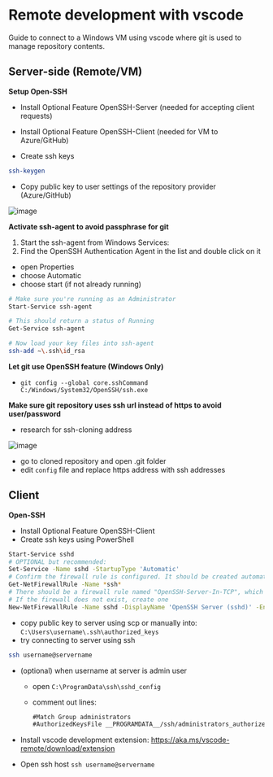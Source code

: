 # Remote development with vscode

Guide to connect to a Windows VM using vscode where git is used to manage repository contents.

## Server-side (Remote/VM)

**Setup Open-SSH**

- Install Optional Feature OpenSSH-Server (needed for accepting client requests)
- Install Optional Feature OpenSSH-Client (needed for VM to Azure/GitHub)

- Create ssh keys

```bash
ssh-keygen
```

- Copy public key to user settings of the repository provider (Azure/GitHub)

![image](https://user-images.githubusercontent.com/23473452/116811846-b2776c80-ab4b-11eb-9e2b-827cc6add8d3.png)


**Activate ssh-agent to avoid passphrase for git**

1. Start the ssh-agent from Windows Services:
2. Find the OpenSSH Authentication Agent in the list and double click on it
  - open Properties
  - choose Automatic
  - choose start (if not already running)

```bash
# Make sure you're running as an Administrator
Start-Service ssh-agent

# This should return a status of Running
Get-Service ssh-agent

# Now load your key files into ssh-agent
ssh-add ~\.ssh\id_rsa
```

**Let git use OpenSSH feature (Windows Only)**

- `git config --global core.sshCommand C:/Windows/System32/OpenSSH/ssh.exe`

**Make sure git repository uses ssh url instead of https to avoid user/password**

- research for ssh-cloning address

![image](https://user-images.githubusercontent.com/23473452/116811483-ece00a00-ab49-11eb-8a64-62dec81e15e3.png)

- go to cloned repository and open .git folder
- edit `config` file and replace https address with ssh addresses


## Client

**Open-SSH**

- Install Optional Feature OpenSSH-Client
- Create ssh keys using PowerShell

```bash
Start-Service sshd
# OPTIONAL but recommended:
Set-Service -Name sshd -StartupType 'Automatic'
# Confirm the firewall rule is configured. It should be created automatically by setup.
Get-NetFirewallRule -Name *ssh*
# There should be a firewall rule named "OpenSSH-Server-In-TCP", which should be enabled
# If the firewall does not exist, create one
New-NetFirewallRule -Name sshd -DisplayName 'OpenSSH Server (sshd)' -Enabled True -Direction Inbound -Protocol TCP -Action Allow -LocalPort 22
```

- copy public key to server using scp or manually into: `C:\Users\username\.ssh\authorized_keys`
- try connecting to server using ssh

```bash
ssh username@servername
```
- (optional) when username at server is admin user
  - open `C:\ProgramData\ssh\sshd_config`
  - comment out lines:
    
    ```txt
    #Match Group administrators
    #AuthorizedKeysFile __PROGRAMDATA__/ssh/administrators_authorized_keys
    ```
    
- Install vscode development extension: https://aka.ms/vscode-remote/download/extension
- Open ssh host `ssh username@servername`
